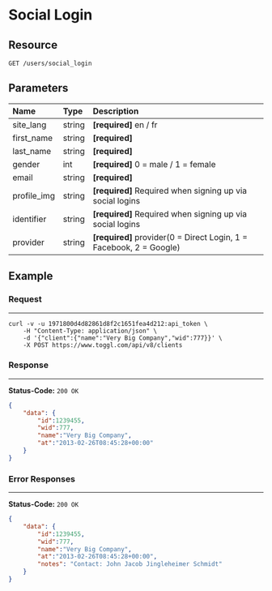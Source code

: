 # Social Login



## Resource

```
GET /users/social_login
```

## Parameters

Name              	| Type   	| Description
:------------------	|:----------|:--------------------
site_lang			|string		|**[required]** en / fr
first_name		  	|string	 	|**[required]**
last_name		  	|string	 	|**[required]**
gender			  	|int	 	|**[required]** 0 = male / 1 = female
email			  	|string	 	|**[required]**
profile_img		  	|string	 	|**[required]** Required when signing up via social logins
identifier		  	|string	 	|**[required]** Required when signing up via social logins
provider		  	|string	 	|**[required]** provider(0 = Direct Login, 1 = Facebook, 2 = Google)




## Example


### Request
***

```curl
curl -v -u 1971800d4d82861d8f2c1651fea4d212:api_token \
    -H "Content-Type: application/json" \
    -d '{"client":{"name":"Very Big Company","wid":777}}' \
    -X POST https://www.toggl.com/api/v8/clients
```

### Response
***

**Status-Code:** ```200 OK```

```json
{
    "data": {
        "id":1239455,
        "wid":777,
        "name":"Very Big Company",
        "at":"2013-02-26T08:45:28+00:00"
    }
}
```


### Error Responses
***

**Status-Code:** ```200 OK```


```json
{
    "data": {
        "id":1239455,
        "wid":777,
        "name":"Very Big Company",
        "at":"2013-02-26T08:45:28+00:00",
        "notes": "Contact: John Jacob Jingleheimer Schmidt"
    }
}
```
